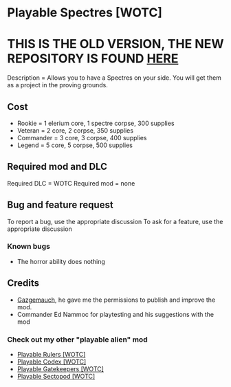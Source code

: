 # Playable Spectres [WOTC]

# THIS IS THE OLD VERSION, THE NEW REPOSITORY IS FOUND [HERE](https://github.com/TRENEEDANAME/Playable-Spectres)

Description = Allows you to have a Spectres on your side. You will get them as a project in the proving grounds. 

## Cost

- Rookie =  1 elerium core, 1 spectre corpse, 300 supplies
- Veteran = 2 core, 2 corpse, 350 supplies
- Commander = 3 core, 3 corpse, 400 supplies
- Legend = 5 core, 5 corpse, 500 supplies

## Required mod and DLC

Required DLC = WOTC
Required mod = none

## Bug and feature request

To report a bug, use the appropriate discussion 
To ask for a feature, use the appropriate discussion

### Known bugs

- The horror ability does nothing

## Credits

- [Gazgemauch](https://www.nexusmods.com/xcom2/users/71160223), he gave me the permissions to publish and improve the mod.
- Commander Ed Nammoc for playtesting and his suggestions with the mod

### Check out my other "playable alien" mod

- [Playable Rulers [WOTC]](https://steamcommunity.com/sharedfiles/filedetails/?id=2823002635)
- [Playable Codex [WOTC]](https://steamcommunity.com/sharedfiles/filedetails/?id=2827187144)
- [Playable Gatekeepers [WOTC]](https://steamcommunity.com/sharedfiles/filedetails/?id=2827217224)
- [Playable Sectopod [WOTC]](https://steamcommunity.com/sharedfiles/filedetails/?id=2827534840)

